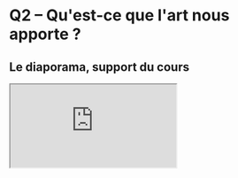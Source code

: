 # Q2 – Qu'est-ce que l'art nous apporte ?

## Le diaporama, support du cours

<iframe src="https://eyssette.github.io/marp-slides/slides/2021-2022/s3-ch5-q2.html"></iframe>
